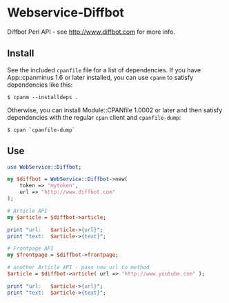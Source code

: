 Webservice-Diffbot
==================

Diffbot Perl API - see http://www.diffbot.com for more info.

## Install

See the included `cpanfile` file for a list of dependencies.  If you have
App::cpanminus 1.6 or later installed, you can use `cpanm` to satisfy
dependencies like this:

    $ cpanm --installdeps .

Otherwise, you can install Module::CPANfile 1.0002 or later and then satisfy
dependencies with the regular `cpan` client and `cpanfile-dump`:

    $ cpan `cpanfile-dump`

## Use

```perl
use WebService::Diffbot;

my $diffbot = WebService::Diffbot->new(
    token => 'mytoken',
    url => 'http://www.diffbot.com'
);

# Article API
my $article = $diffbot->article;

print "url:   $article->{url}";
print "text:  $article->{text}";

# Frontpage API
my $frontpage = $diffbot->frontpage;

# another Article API - pass new url to method
$article = $diffbot->article( url => 'http://www.youtube.com' );

print "url:   $article->{url}";
print "text:  $article->{text}";
```
